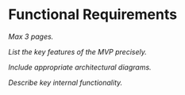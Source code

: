 # Functional Requirements

*Max 3 pages.*

*List the key features of the MVP precisely.*

*Include appropriate architectural diagrams.*


*Describe key internal functionality.*

